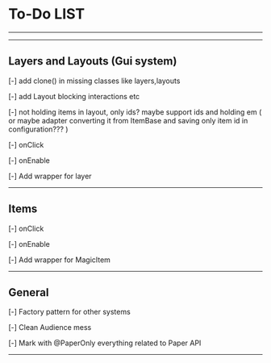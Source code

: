 # To-Do LIST

---
---

## Layers and Layouts (Gui system)

[-] add clone() in missing classes like layers,layouts

[-] add Layout blocking interactions etc

[-] not holding items in layout, only ids? maybe support ids and holding em ( or maybe adapter converting it from
ItemBase and saving only item id in configuration??? )

[-] onClick

[-] onEnable

[-] Add wrapper for layer

---

## Items

[-] onClick

[-] onEnable

[-] Add wrapper for MagicItem

---

## General

[-] Factory pattern for other systems

[-] Clean Audience mess

[-] Mark with @PaperOnly everything related to Paper API


---